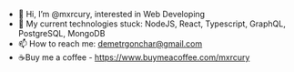 - 👋 Hi, I’m @mxrcury, interested in Web Developing
- 👀 My current technologies stuck: NodeJS, React, Typescript, GraphQL, PostgreSQL, MongoDB
- 📫 How to reach me:
     demetrgonchar@gmail.com
- ☕Buy me a coffee - https://www.buymeacoffee.com/mxrcury

<!---
mxrcury/mxrcury is a ✨ special ✨ repository because its `README.md` (this file) appears on your GitHub profile.
You can click the Preview link to take a look at your changes.
--->
